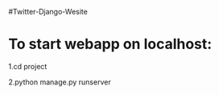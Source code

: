#Twitter-Django-Wesite
# To start webapp on localhost:

1.cd project

2.python manage.py runserver


